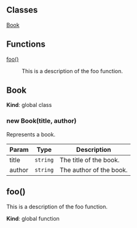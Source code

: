 ## Classes

<dl>
<dt><a href="#Book">Book</a></dt>
<dd></dd>
</dl>

## Functions

<dl>
<dt><a href="#foo">foo()</a></dt>
<dd><p>This is a description of the foo function.</p>
</dd>
</dl>

<a name="Book"></a>

## Book
**Kind**: global class  
<a name="new_Book_new"></a>

### new Book(title, author)
Represents a book.


| Param | Type | Description |
| --- | --- | --- |
| title | <code>string</code> | The title of the book. |
| author | <code>string</code> | The author of the book. |

<a name="foo"></a>

## foo()
This is a description of the foo function.

**Kind**: global function  
